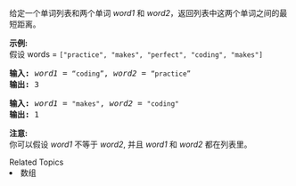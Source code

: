 <p>给定一个单词列表和两个单词 <em>word1</em> 和 <em>word2</em>，返回列表中这两个单词之间的最短距离。</p>

<p><strong>示例:</strong><br>
假设 words = <code>[&quot;practice&quot;, &quot;makes&quot;, &quot;perfect&quot;, &quot;coding&quot;, &quot;makes&quot;]</code></p>

<pre><strong>输入:</strong> <em>word1</em> = <code>&ldquo;coding&rdquo;</code>, <em>word2</em> = <code>&ldquo;practice&rdquo;</code>
<strong>输出:</strong> 3
</pre>

<pre><strong>输入:</strong> <em>word1</em> = <code>&quot;makes&quot;</code>, <em>word2</em> = <code>&quot;coding&quot;</code>
<strong>输出:</strong> 1
</pre>

<p><strong>注意:</strong><br>
你可以假设 <em>word1</em> 不等于 <em>word2</em>, 并且 <em>word1</em> 和 <em>word2</em> 都在列表里。</p>
<div><div>Related Topics</div><div><li>数组</li></div></div>